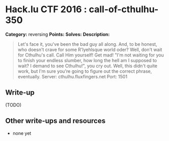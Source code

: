# Hack.lu CTF 2016 : call-of-cthulhu-350

**Category:** reversing
**Points:**
**Solves:**
**Description:**

> Let's face it, you've been the bad guy all along. And, to be honest, who doesn't crave for some R'lyehlsque world oder? Well, don't wait for Cthulhu's call. Call Him yourself! Get mad! "I'm not waiting for you to finish your endless slumber, how long the hell am I supposed to wait? I demand to see Cthulhu!", you cry out. Well, this didn't quite work, but I'm sure you're going to figure out the correct phrase, eventually. Server: cthulhu.fluxfingers.net Port: 1501


## Write-up

(TODO)

## Other write-ups and resources

* none yet
